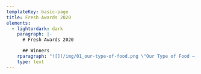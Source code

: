 ```yaml
---
templateKey: basic-page
title: Fresh Awards 2020
elements:
  - lightordark: dark
    paragraph: |-
      # Fresh Awards 2020

      ## Winners
    rparagraph: "![](/img/01_our-type-of-food.png \"Our Type of Food – The Click Design Consultants\")\n\n**Packaging | GOLD**\n\nOur Type of Food\\\nThe Click Design Consultants\n\nCreative Director: Bobby Burrage \\\nDesign: Bobby Burrage, Jordan Blyth \\\nPhotography: Fiona Burrage \\\nBrand Film: Fiona Burrage, Donovan Jones, David Stafford \\\nClient: Minnie Moll, John Adams, Janice Quilter, Judith Finney (Jarrold Retail) \\\nConsultants:\_Annette Peters, Harriet Aitken (The Food Practice) Geoffrey Woodward (Label Apeel)\n\n## \n\n![](/img/02_bletchley-park-gin.png \"The Bletchley Park Gin – Rose\")\n\n**Packaging | GOLD**\n\nThe Bletchley Park Gin\\\nRose\n\nCreative Director: Garry Blackburn, Simon Elliott\\\nDesigner: Yafet Bisrat\\\nPhotography: Jonathan Knowles\\\nProject Manager: Joanna Waclawski\\\nClient: Bletchley Park\n\n## \n\n![](/img/03_blessed-be-thy-drinks.png \"Blessed be Thy Drinks – Pencil Studio\")\n\n**Packaging | SILVER**\n\nBlessed be Thy Drinks\\\nPencil Studio\n\nCreative Director: Luke Manning \\\nIllustrator: Luke Manning \n\n## \n\n![](/img/04_senser-spirits.png \"Senser Spirits: Move Your Mind & Mood – Magpie Studio\")\n\n**Packaging | SILVER**\n\nSenser Spirits: Move Your Mind & Mood\\\nMagpie Studio\n\nCreative Directors: David Azurdia, Ben Christie. \\\nDesigners: Heidi Shepherd, John Randall \\\nClient Service: Alice Thompson \\\nIllustrators: Jessica Benhar, David Azurdia, Heidi Shepherd, John Randall\_\\\nCopywriting: Joe Coleman, David Azurdia, We All Need Words \\\nClient: Vanessa Jacoby, James Jacoby\_\\\nPrint: Berkshire Labels\n\n## \n\n![](/img/05_lost-at-sea.png \"Lost at Sea – Pencil Studio\")\n\n**Packaging | BRONZE**\n\nLost at Sea\\\nPencil Studio\n\nCreative Director: Luke Manning\\\nDesigner: Luke Manning\\\nIllustrator: Alan Levett\n\n## \n\n![](/img/06_sculpt_rebrand.png \"Sculpt – Common Curiosity\")\n\n**Branding | GOLD**\n\nSculpt Rebrand\\\nCommon Curiosity\n\nCreative Directors: Paul Felton, Alex Woolley\n\n## \n\n![](/img/07_brigade-court.png \"Brigade Court – Jack Renwick Studio\")\n\n**Branding | GOLD**\n\nBrigade Court – Urbanwise\\\nJack Renwick Studio\n\nDesigners: Jack Renwick, Ash Watkins, Tom Rogers, Jon Newman,\_Susie McGowan, Fergus Tillyard \\\nAccount Director: Stephanie Tyler \\\nWriting:\_Maf Bishop,\_Ash Watkins \\\nPhotography: Andrew Urwin\n\n## \n\n![](/img/08_holbeck-together.png \"Holbeck Together – Smithys Workshop\")\n\n**Branding | SILVER**\n\nHolbeck Together\\\nSmithys Workshop\n\nDesign: Smiths Workshop \\\nNaming and Brand Strategy: Nick Ramshaw \\\nPhotography: Mark Newton\n\n## \n\n![](/img/09_medivet.png \"Medivet – Turner Duckworth\")\n\n**Branding | SILVER**\n\nMedivet Visual Identity\\\nTurner Duckworth\n\nExecutive Creative Director: Christian Eager \\\nCreative Director: David Thompson \\\nDesigner: Adam Cartwright, Amy Cobain \\\nArtworker: James Chilvers, James Norris\\\nIllustrator: Adam Cartwright \\\nAccount Director: Nicola Eager \\\nAccount Manager: Jessica Clark, Chloe Pemberton \\\nPlanner: Charlie Rogers\n\n## \n\n![](/img/10_nomad.png \"Nomad – Baxter & Bailey\")\n\n**Branding | BRONZE**\n\nNomad\\\nBaxter & Bailey\n\n## \n\n![](/img/11_ashmolean.png \"Ashmolean – Blast Design\")\n\n**Branding | BRONZE**\n\nAshmolean\\\nBlast Design\n\nCreative Director: Paul Tunnicliffe, Colin Gifford \\\nLead Designer: David Marsh \\\nDesigner: Claire Parsons Brown \\\nDesigner: Emma Jeffery \\\nCopywriting: Maf Bishop and Blast \\\nProject manager: Michelle Johnson"
    type: text
---
```


